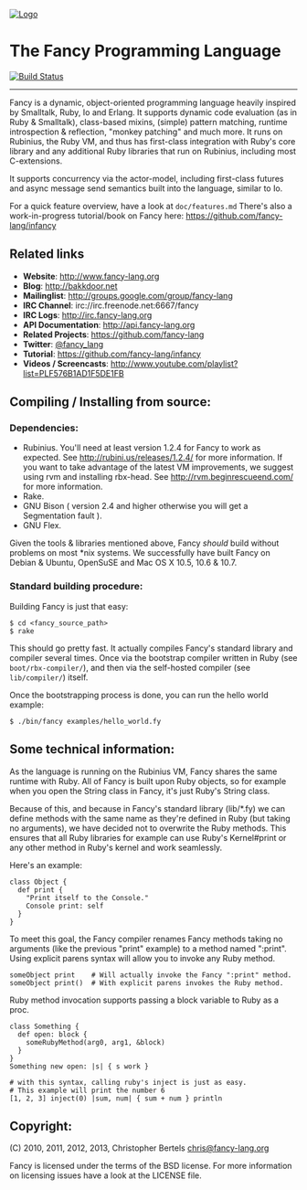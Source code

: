 [![Logo](http://fancy-lang.org/fancy-logo.png)](http://fancy-lang.org)
# The Fancy Programming Language

[![Build Status](https://secure.travis-ci.org/bakkdoor/fancy.png)](http://travis-ci.org/bakkdoor/fancy)

----------------------------------------------------------------------

Fancy is a dynamic, object-oriented programming language heavily
inspired by Smalltalk, Ruby, Io and Erlang. It supports dynamic code
evaluation (as in Ruby & Smalltalk), class-based mixins, (simple)
pattern matching, runtime introspection & reflection, "monkey
patching" and much more. It runs on Rubinius, the Ruby VM, and thus
has first-class integration with Ruby's core library and any
additional Ruby libraries that run on Rubinius, including most
C-extensions.

It supports concurrency via the actor-model, including first-class
futures and async message send semantics built into the language,
similar to Io.

For a quick feature overview, have a look at `doc/features.md`
There's also a work-in-progress tutorial/book on Fancy here:
https://github.com/fancy-lang/infancy

## Related links
* **Website**: http://www.fancy-lang.org
* **Blog**: http://bakkdoor.net
* **Mailinglist**: http://groups.google.com/group/fancy-lang
* **IRC Channel**: irc://irc.freenode.net:6667/fancy
* **IRC Logs**: http://irc.fancy-lang.org
* **API Documentation**: http://api.fancy-lang.org
* **Related Projects**: https://github.com/fancy-lang
* **Twitter**: [@fancy_lang](https://twitter.com/#!/fancy_lang)
* **Tutorial**: https://github.com/fancy-lang/infancy
* **Videos / Screencasts**: http://www.youtube.com/playlist?list=PLF576B1AD1F5DE1FB

## Compiling / Installing from source:
### Dependencies:
- Rubinius.
  You'll need at least version 1.2.4 for Fancy to work as expected.
  See http://rubini.us/releases/1.2.4/ for more information.
  If you want to take advantage of the latest VM improvements, we
  suggest using rvm and installing rbx-head.
  See http://rvm.beginrescueend.com/ for more information.
- Rake.
- GNU Bison ( version 2.4 and higher otherwise you will get a Segmentation fault ).
- GNU Flex.

Given the tools & libraries mentioned above, Fancy _should_ build without problems
on most *nix systems. We successfully have built Fancy on Debian & Ubuntu, OpenSuSE
and Mac OS X 10.5, 10.6 & 10.7.

### Standard building procedure:
Building Fancy is just that easy:

    $ cd <fancy_source_path>
    $ rake

This should go pretty fast. It actually compiles Fancy's standard
library and compiler several times. Once via the bootstrap compiler
written in Ruby (see `boot/rbx-compiler/`), and then via the self-hosted
compiler (see `lib/compiler/`) itself.

Once the bootstrapping process is done, you can run the hello world example:

    $ ./bin/fancy examples/hello_world.fy

## Some technical information:
As the language is running on the Rubinius VM, Fancy shares the same
runtime with Ruby. All of Fancy is built upon Ruby objects, so for
example when you open the String class in Fancy, it's just Ruby's
String class.

Because of this, and because in Fancy's standard library (lib/*.fy) we
can define methods with the same name as they're defined in Ruby (but
taking no arguments), we have decided not to overwrite the Ruby
methods.
This ensures that all Ruby libraries for example can use Ruby's
Kernel#print or any other method in Ruby's kernel and work seamlessly.

Here's an example:

```fancy
class Object {
  def print {
    "Print itself to the Console."
    Console print: self
  }
}
```

To meet this goal, the Fancy compiler renames Fancy methods taking no
arguments (like the previous "print" example) to a method named
":print". Using explicit parens syntax will allow you to invoke any
Ruby method.

```fancy
someObject print    # Will actually invoke the Fancy ":print" method.
someObject print()  # With explicit parens invokes the Ruby method.
```

Ruby method invocation supports passing a block variable to Ruby as a proc.

```fancy
class Something {
  def open: block {
    someRubyMethod(arg0, arg1, &block)
  }
}
Something new open: |s| { s work }

# with this syntax, calling ruby's inject is just as easy.
# This example will print the number 6
[1, 2, 3] inject(0) |sum, num| { sum + num } println
```

## Copyright:
(C) 2010, 2011, 2012, 2013, Christopher Bertels <chris@fancy-lang.org>

Fancy is licensed under the terms of the BSD license. For more
information on licensing issues have a look at the LICENSE file.
